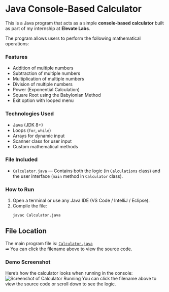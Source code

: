 # Java Console-Based Calculator

This is a Java program that acts as a simple **console-based calculator** built as part of my internship at **Elevate Labs**.

The program allows users to perform the following mathematical operations:

### Features
- Addition of multiple numbers
- Subtraction of multiple numbers
- Multiplication of multiple numbers
- Division of multiple numbers
- Power (Exponential Calculation)
- Square Root using the Babylonian Method
- Exit option with looped menu

### Technologies Used
- Java (JDK 8+)
- Loops (`for`, `while`)
- Arrays for dynamic input
- Scanner class for user input
- Custom mathematical methods

###  File Included
- `Calculator.java` — Contains both the logic (in `Calculations` class) and the user interface (`main` method in `Calculator` class).

### How to Run
1. Open a terminal or use any Java IDE (VS Code / IntelliJ / Eclipse).
2. Compile the file:
   ```bash
   javac Calculator.java
## File Location

The main program file is: [`Calculator.java`](./Calculator.java)  
➡ You can click the filename above to view the source code.

### Demo Screenshot
Here’s how the calculator looks when running in the console:
![Screenshot of Calculator Running](https://github.com/user-attachments/assets/9ef42d1b-38c2-4861-8fa4-66c66fbcf080)
You can click the filename above to view the source code or scroll down to see the logic.

